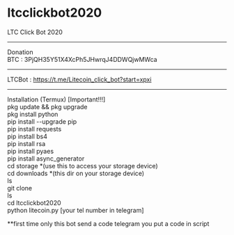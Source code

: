 # ltcclickbot2020
LTC Click Bot 2020
*****
Donation<br>
BTC : 3PjQH35Y51X4XcPh5JHwrqJ4DDWQjwMWca <br>
*****
LTCBot : https://t.me/Litecoin_click_bot?start=xpxi<br> 
*****
Installation (Termux) [Important!!!]<br>
pkg update && pkg upgrade<br>
pkg install python<br>
pip install --upgrade pip<br>
pip install requests<br> 
pip install bs4<br>
pip install rsa<br>
pip install pyaes<br>
pip install async_generator<br>
cd storage *(use this to access your storage device)<br>
cd downloads *(this dir on your storage device)<br>
ls<br>
git clone<br>
ls<br>
cd ltcclickbot2020<br>
python litecoin.py [your tel number in telegram]<br>

**first time only this bot send a code telegram you put a code in script 


